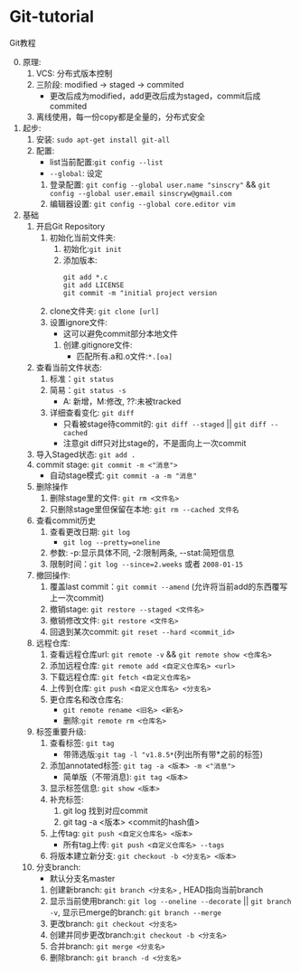 # Git-tutorial
Git教程

0. 原理:
	1. VCS: 分布式版本控制
	2. 三阶段: modified -> staged -> commited
		* 更改后成为modified，add更改后成为staged，commit后成commited
	3. 离线使用，每一份copy都是全量的，分布式安全
1. 起步:
	1. 安装: `sudo apt-get install git-all`
	2. 配置:
		* list当前配置:`git config --list`
		* `--global`: 设定
		1. 登录配置: `git config --global user.name "sinscry"` && `git config --global user.email sinscryw@gmail.com`
		2. 编辑器设置: `git config --global core.editor vim`
2. 基础
	1. 开启Git Repository
		1. 初始化当前文件夹:
			1. 初始化:`git init`
			2. 添加版本:
				```
				git add *.c
				git add LICENSE
				git commit -m "initial project version
				```
		2. clone文件夹: `git clone [url]`
		3. 设置ignore文件:
			* 这可以避免commit部分本地文件
			1. 创建.gitignore文件:
				* 匹配所有.a和.o文件:`*.[oa]`
	2. 查看当前文件状态: 
		1. 标准：`git status`
		2. 简易：`git status -s`
			* A: 新增，M:修改, ??:未被tracked
		3. 详细查看变化: `git diff`
			* 只看被stage待commit的: `git diff --staged` || `git diff --cached`
			* 注意git diff只对比stage的，不是面向上一次commit
	3. 导入Staged状态: `git add .`
	4. commit stage: `git commit -m <"消息">`
		* 自动stage模式: `git commit -a -m "消息"`
	5. 删除操作
		1. 删除stage里的文件: `git rm <文件名>`
		2. 只删除stage里但保留在本地: `git rm --cached 文件名`
	6. 查看commit历史
		1. 查看更改日期: `git log`
			* `git log --pretty=oneline`
		2. 参数: -p:显示具体不同, -2:限制两条, --stat:简短信息
		3. 限制时间：`git log --since=2.weeks` 或者 `2008-01-15`
	7. 撤回操作:
		1. 覆盖last commit：`git commit --amend` (允许将当前add的东西覆写上一次commit)
		2. 撤销stage: `git restore --staged <文件名>`
		3. 撤销修改文件: `git restore <文件名>`
		4. 回退到某次commit: `git reset --hard <commit_id>`
	8. 远程仓库:
		1. 查看远程仓库url: `git remote -v` && `git remote show <仓库名>`
		2. 添加远程仓库: `git remote add <自定义仓库名> <url>`
		3. 下载远程仓库: `git fetch <自定义仓库名>`
		4. 上传到仓库: `git push <自定义仓库名> <分支名>`
		5. 更仓库名和改仓库名:
			* `git remote rename <旧名> <新名>`
			* 删除:`git remote rm <仓库名>`
	9. 标签重要升级:
		1. 查看标签: `git tag`
			* 带筛选版:`git tag -l "v1.8.5*`(列出所有带*之前的标签)
		2. 添加annotated标签: `git tag -a <版本> -m <"消息">`
			* 简单版（不带消息): `git tag <版本>`
		3. 显示标签信息: `git show <版本>`
		4. 补充标签:
			1. git log 找到对应commit
			2. git tag -a <版本> <commit的hash值>
		5. 上传tag: `git push <自定义仓库名> <版本>`
			* 所有tag上传: `git push <自定义仓库名> --tags`
		6. 将版本建立新分支: `git checkout -b <分支名> <版本>`
	10. 分支branch:
		* 默认分支名master
		1. 创建新branch: `git branch <分支名>` , HEAD指向当前branch
		2. 显示当前使用branch: `git log --oneline --decorate` || `git branch -v`, 显示已merge的branch: `git branch --merge`
		3. 更改branch: `git checkout <分支名>`
		4. 创建并同步更改branch:`git checkout -b <分支名>`
		5. 合并branch: `git merge <分支名>`
		6. 删除branch: `git branch -d <分支名>`
		
		
		
		
		
		
		
		
		